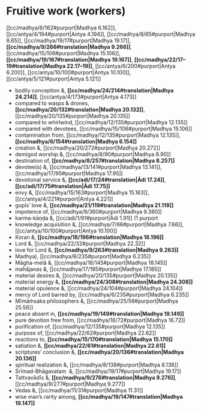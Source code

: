 # Fruitive work (workers)

[[cc/madhya/6/162#purport|Madhya 6.162]], [[cc/antya/4/194#purport|Antya 4.194]], [[cc/madhya/8/65#purport|Madhya 8.65]], [[cc/madhya/19/17#purport|Madhya 19.17]], **[[cc/madhya/9/266#translation|Madhya 9.266]]**, [[cc/madhya/15/106#purport|Madhya 15.106]], **[[cc/madhya/19/167#translation|Madhya 19.167]]**, **[[cc/madhya/22/17–19#translation|Madhya 22.17–19]]**, [[cc/antya/6/200#purport|Antya 6.200]], [[cc/antya/10/100#purport|Antya 10.100]], [[cc/antya/5/121#purport|Antya 5.121]]

* bodily conception &, **[[cc/madhya/24/214#translation|Madhya 24.214]]**, [[cc/antya/4/173#purport|Antya 4.173]]
* compared to wasps & drones, **[[cc/madhya/20/132#translation|Madhya 20.132]]**, [[cc/madhya/20/135#purport|Madhya 20.135]]
* compared to whirlwind, [[cc/madhya/12/135#purport|Madhya 12.135]]
* compared with devotees, [[cc/madhya/15/106#purport|Madhya 15.106]]
* contamination from, [[cc/madhya/12/135#purport|Madhya 12.135]], **[[cc/madhya/6/154#translation|Madhya 6.154]]**
* creation &, [[cc/madhya/20/272#purport|Madhya 20.272]]
* demigod worship &, [[cc/madhya/8/90#purport|Madhya 8.90]]
* destination of, **[[cc/madhya/8/257#translation|Madhya 8.257]]**
* devotee(s) &, [[cc/madhya/13/141#purport|Madhya 13.141]], [[cc/madhya/17/95#purport|Madhya 17.95]]
* devotional service &, **[[cc/adi/17/24#translation|Ādi 17.24]]**, **[[cc/adi/17/75#translation|Ādi 17.75]]**
* envy &, [[cc/madhya/15/163#purport|Madhya 15.163]], [[cc/antya/4/221#purport|Antya 4.221]]
* gopīs’ love &, **[[cc/madhya/21/119#translation|Madhya 21.119]]**
* impotence of, [[cc/madhya/9/360#purport|Madhya 9.360]]
* karma-kāṇḍa &, [[cc/adi/1/91#purport|Ādi 1.91]] (1 purport
* knowledge acquisition &, [[cc/madhya/7/66#purport|Madhya 7.66]], [[cc/antya/10/100#purport|Antya 10.100]]
* Koran &, **[[cc/madhya/18/196#translation|Madhya 18.196]]**
* Lord &, [[cc/madhya/22/32#purport|Madhya 22.32]]
* love for Lord &, **[[cc/madhya/9/263#translation|Madhya 9.263]]**
* Madhya), [[cc/madhya/6/235#purport|Madhya 6.235]]
* Māgha-melā &, [[cc/madhya/18/145#purport|Madhya 18.145]]
* mahājanas &, [[cc/madhya/17/185#purport|Madhya 17.185]]
* material desires &, [[cc/madhya/20/135#purport|Madhya 20.135]]
* material energy &, **[[cc/madhya/24/308#translation|Madhya 24.308]]**
* material opulence &, [[cc/madhya/24/104#purport|Madhya 24.104]]
* mercy of Lord barred by, [[cc/madhya/6/235#purport|Madhya 6.235]]
* Mīmāṁsaka philosophers &, [[cc/madhya/25/56#purport|Madhya 25.56]]
* peace absent in, **[[cc/madhya/19/149#translation|Madhya 19.149]]**
* pure devotion free from, [[cc/madhya/16/72#purport|Madhya 16.72]]
* purification of, [[cc/madhya/12/135#purport|Madhya 12.135]]
* purpose of, [[cc/madhya/22/62#purport|Madhya 22.62]]
* reactions to, **[[cc/madhya/15/170#translation|Madhya 15.170]]**
* satiation &, **[[cc/madhya/22/61#translation|Madhya 22.61]]**
* scriptures’ conclusion &, **[[cc/madhya/20/136#translation|Madhya 20.136]]**
* spiritual realization &, [[cc/madhya/8/138#purport|Madhya 8.138]]
* Śrīmad-Bhāgavatam  &, [[cc/madhya/19/17#purport|Madhya 19.17]]
* Tattvavādīs &, **[[cc/madhya/9/276#translation|Madhya 9.276]]**, [[cc/madhya/9/277#purport|Madhya 9.277]]
* Vedas &, [[cc/madhya/11/31#purport|Madhya 11.31]]
* wise man’s rarity among, **[[cc/madhya/19/147#translation|Madhya 19.147]]**
